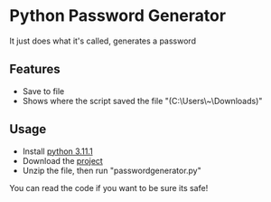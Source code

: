 
# Python Password Generator

It just does what it's called, generates a password



## Features

- Save to file
- Shows where the script saved the file "(C:\Users\\~\Downloads)"



## Usage
- Install [python 3.11.1](https://www.python.org/ftp/python/3.11.1/python-3.11.1-amd64.exe)
- Download the [project](https://github.com/vorlie/password-something-idfk/archive/refs/heads/main.zip)
- Unzip the file, then run "passwordgenerator.py"

You can read the code if you want to be sure its safe!
